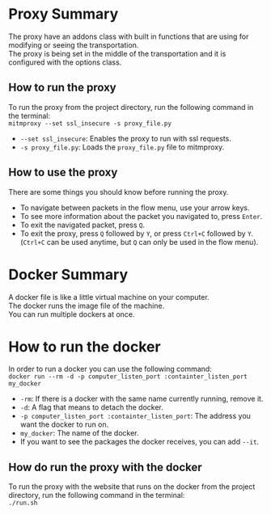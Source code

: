 # Proxy Summary
The proxy have an addons class with built in functions that are using for modifying or seeing the transportation.<br>
The proxy is being set in the middle of the transportation and it is configured with the options class.

## How to run the proxy
To run the proxy from the project directory, run the following command in the terminal:<br>
`mitmproxy --set ssl_insecure -s proxy_file.py`
- `--set ssl_insecure`: Enables the proxy to run with ssl requests.
- `-s proxy_file.py`: Loads the `proxy_file.py` file to mitmproxy.

## How to use the proxy
There are some things you should know before running the proxy.
- To navigate between packets in the flow menu, use your arrow keys.
- To see more information about the packet you navigated to, press `Enter`.
- To exit the navigated packet, press `Q`.
- To exit the proxy, press `Q` followed by `Y`, or press `Ctrl+C` followed by `Y`.<br>
  (`Ctrl+C` can be used anytime, but `Q` can only be used in the flow menu).

# Docker Summary
A docker file is like a little virtual machine on your computer.<br>
The docker runs the image file of the machine.<br>
You can run multiple dockers at once.

# How to run the docker
In order to run a docker you can use the following command:<br>
`docker run --rm -d -p computer_listen_port :containter_listen_port my_docker`
- `-rm`: If there is a docker with the same name currently running, remove it.
- `-d`: A flag that means to detach the docker.
- `-p computer_listen_port :containter_listen_port`: The address you want the docker to run on.
- `my_docker`: The name of the docker.
- If you want to see the packages the docker receives, you can add `--it`.

## How do run the proxy with the docker
To run the proxy with the website that runs on the docker from the project directory, run the following command in the terminal:<br>
`./run.sh`
